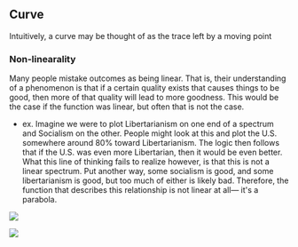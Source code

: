 
## Curve
Intuitively, a curve may be thought of as the trace left by a moving point

### Non-linearality
Many people mistake outcomes as being linear. That is, their understanding of a phenomenon is that if a certain quality exists that causes things to be good, then more of that quality will lead to more goodness. This would be the case if the function was linear, but often that is not the case.
- ex. Imagine we were to plot Libertarianism on one end of a spectrum and Socialism on the other. People might look at this and plot the U.S. somewhere around 80% toward Libertarianism. The logic then follows that if the U.S. was even more Libertarian, then it would be even better. What this line of thinking fails to realize however, is that this is not a linear spectrum. Put another way, some socialism is good, and some libertarianism is good, but too much of either is likely bad. Therefore, the function that describes this relationship is not linear at all— it's a parabola.

![](/assets/images/2023-01-01-10-40-08.png)

![](/assets/images/2023-01-01-10-40-15.png)

